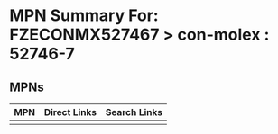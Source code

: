 



# MPN Summary For: FZECONMX527467 > con-molex : 52746-7

## MPNs
  

|MPN|Direct Links|Search Links|
| :--- | :--- | :--- |
||||
